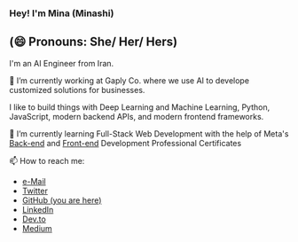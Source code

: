 ### Hey! I'm Mina (Minashi)

## (😄 Pronouns: She/ Her/ Hers)

I'm an AI Engineer from Iran. 

🔭 I’m currently working at Gaply Co. where we use AI to develope customized solutions for businesses.

I like to build things with Deep Learning and Machine Learning, Python, JavaScript, modern backend APIs, and modern frontend frameworks.


🌱 I’m currently learning Full-Stack Web Development with the help of Meta's [Back-end](https://www.coursera.org/professional-certificates/meta-back-end-developer) and [Front-end](https://www.coursera.org/professional-certificates/meta-front-end-developer) Development Professional Certificates

📫 How to reach me:
* [e-Mail](husseinpourmina@gmail.com)
* [Twitter](https://twitter.com/TheMinashi)
* [GitHub (you are here)](https://github.com/TheBuffMinashi)
* [LinkedIn](https://www.linkedin.com/in/husseinpourmina/)
* [Dev.to](https://dev.to/theminashi)
* [Medium](https://medium.com/@MinaHusseinpour)
